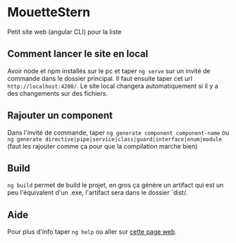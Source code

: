 # MouetteStern

Petit site web (angular CLI) pour la liste

## Comment lancer le site en local

Avoir node et npm installés sur le pc et taper `ng serve` sur un invité de commande dans le dossier principal. Il faut ensuite taper cet url `http://localhost:4200/`. Le site local changera automatiquement si il y a des changements sur des fichiers.

## Rajouter un component

Dans l'invité de commande, taper `ng generate component component-name` ou `ng generate directive|pipe|service|class|guard|interface|enum|module` (faut les rajouter comme ça pour que la compilation marche bien)

## Build

`ng build` permet de build le projet, en gros ça génère un artifact qui est un peu l'équivalent d'un .exe, l'artifact sera dans le dossier `dist/.

## Aide

Pour plus d'info taper `ng help` ou aller sur [cette page web](https://angular.io/cli).
